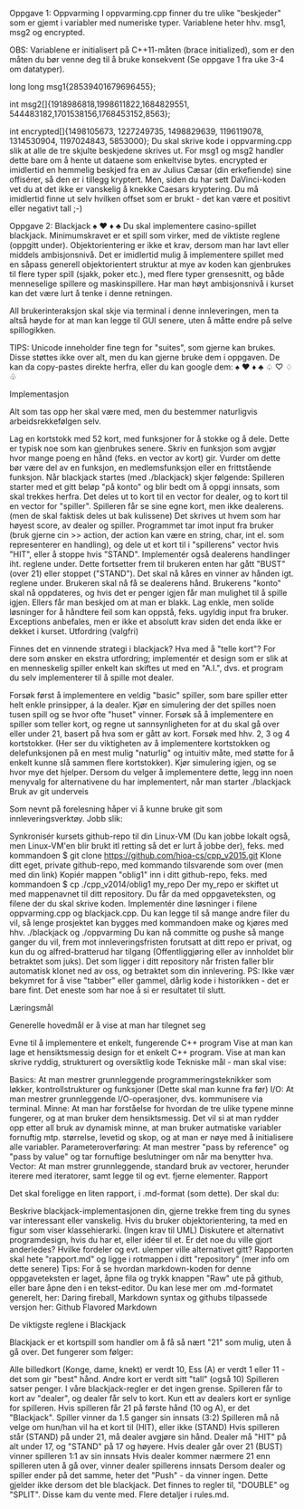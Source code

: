 Oppgave 1: Oppvarming
I oppvarming.cpp finner du tre ulike "beskjeder" som er gjemt i variabler med numeriske typer. Variablene heter hhv. msg1, msg2 og encrypted.

OBS: Variablene er initialisert på C++11-måten (brace initialized), som er den måten du bør venne deg til å bruke konsekvent (Se oppgave 1 fra uke 3-4 om datatyper).

long long msg1{28539401679696455};

int msg2[]{1918986818,1998611822,1684829551, 
            544483182,1701538156,1768453152,8563};

int encrypted[]{1498105673, 1227249735, 1498829639, 
                1196119078, 1314530904, 1197024843, 5853000};
Du skal skrive kode i oppvarming.cpp slik at alle de tre skjulte beskjedene skrives ut. For msg1 og msg2 handler dette bare om å hente ut dataene som enkeltvise bytes. encrypted er imidlertid en hemmelig beskjed fra en av Julius Cæsar (din erkefiende) sine offisérer, så den er i tillegg kryptert. Men, siden du har sett DaVinci-koden vet du at det ikke er vanskelig å knekke Caesars kryptering. Du må imidlertid finne ut selv hvilken offset som er brukt - det kan være et positivt eller negativt tall ;-)

Oppgave 2: Blackjack ♠ ♥ ♦ ♣
Du skal implementere casino-spillet blackjack. Minimumskravet er et spill som virker, med de viktiste reglene (oppgitt under). Objektorientering er ikke et krav, dersom man har lavt eller middels ambisjonsnivå. Det er imidlertid mulig å implementere spillet med en såpass generell objektorientert struktur at mye av koden kan gjenbrukes til flere typer spill (sjakk, poker etc.), med flere typer grensesnitt, og både menneselige spillere og maskinspillere. Har man høyt ambisjonsnivå i kurset kan det være lurt å tenke i denne retningen.

All brukerinteraksjon skal skje via terminal i denne innleveringen, men ta altså høyde for at man kan legge til GUI senere, uten å måtte endre på selve spillogikken.

TIPS: Unicode inneholder fine tegn for "suites", som gjerne kan brukes. Disse støttes ikke over alt, men du kan gjerne bruke dem i oppgaven. De kan da copy-pastes direkte herfra, eller du kan google dem: ♠ ♥ ♦ ♣ ♤ ♡ ♢ ♧

Implementasjon

Alt som tas opp her skal være med, men du bestemmer naturligvis arbeidsrekkefølgen selv.

Lag en kortstokk med 52 kort, med funksjoner for å stokke og å dele. Dette er typisk noe som kan gjenbrukes senere.
Skriv en funksjon som avgjør hvor mange poeng en hånd (feks. en vector av kort) gir. Vurder om dette bør være del av en funksjon, en medlemsfunksjon eller en frittstående funksjon.
Når blackjack startes (med ./blackjack) skjer følgende:
Spilleren starter med et gitt beløp "på konto" og blir bedt om å oppgi innsats, som skal trekkes herfra.
Det deles ut to kort til en vector for dealer, og to kort til en vector for "spiller". Spilleren får se sine egne kort, men ikke dealerens. (men de skal faktisk deles ut bak kulissene)
Det skrives ut hvem som har høyest score, av dealer og spiller.
Programmet tar imot input fra bruker (bruk gjerne cin >> action, der action kan være en string, char, int el. som representerer en handling), og dele ut et kort til i "spillerens" vector hvis "HIT", eller å stoppe hvis "STAND".
Implementér også dealerens handlinger iht. reglene under.
Dette fortsetter frem til brukeren enten har gått "BUST" (over 21) eller stoppet ("STAND").
Det skal nå kåres en vinner av hånden igt. reglene under. Brukeren skal nå få se dealerens hånd.
Brukerens "konto" skal nå oppdateres, og hvis det er penger igjen får man mulighet til å spille igjen. Ellers får man beskjed om at man er blakk.
Lag enkle, men solide løsninger for å håndtere feil som kan oppstå, feks. ugyldig input fra bruker. Exceptions anbefales, men er ikke et absolutt krav siden det enda ikke er dekket i kurset.
Utfordring (valgfri)

Finnes det en vinnende strategi i blackjack? Hva med å "telle kort"? For dere som ønsker en ekstra utfordring; implementér et design som er slik at en menneskelig spiller enkelt kan skiftes ut med en "A.I.", dvs. et program du selv implementerer til å spille mot dealer.

Forsøk først å implementere en veldig "basic" spiller, som bare spiller etter helt enkle prinsipper, á la dealer. Kjør en simulering der det spilles noen tusen spill og se hvor ofte "huset" vinner.
Forsøk så å implementere en spiller som teller kort, og regne ut sannsynligheten for at du skal gå over eller under 21, basert på hva som er gått av kort. Forsøk med hhv. 2, 3 og 4 kortstokker. (Her ser du viktigheten av å implementere kortstokken og delefunksjonen på en mest mulig "naturlig" og intuitiv måte, med støtte for å enkelt kunne slå sammen flere kortstokker). Kjør simulering igjen, og se hvor mye det hjelper.
Dersom du velger å implementere dette, legg inn noen menyvalg for alternativene du har implementert, når man starter ./blackjack
Bruk av git underveis

Som nevnt på forelesning håper vi å kunne bruke git som innleveringsverktøy. Jobb slik:

Synkronisér kursets github-repo til din Linux-VM (Du kan jobbe lokalt også, men Linux-VM'en blir brukt itl retting så det er lurt å jobbe der), feks. med kommandoen  $ git clone https://github.com/hioa-cs/cpp_v2015.git 
Klone ditt eget, private github-repo, med kommando tilsvarende som over (men med din link)
Kopiér mappen "oblig1" inn i ditt github-repo, feks. med kommandoen
 $ cp ./cpp_v2014/oblig1 my_repo  Der my_repo er skiftet ut med mappenavnet til ditt repository. Du får da med oppgaveteksten, og filene der du skal skrive koden.
Implementér dine løsninger i filene oppvarming.cpp og blackjack.cpp. Du kan legge til så mange andre filer du vil, så lenge prosjektet kan bygges med kommandoen make og kjøres med hhv. ./blackjack og ./oppvarming
Du kan nå committe og pushe så mange ganger du vil, frem mot innleveringsfristen forutsatt at ditt repo er privat, og kun du og alfred-bratterud har tilgang (Offentliggjøring eller av innholdet blir betraktet som juks).
Det som ligger i ditt repository når fristen faller blir automatisk klonet ned av oss, og betraktet som din innlevering.
PS: Ikke vær bekymret for å vise "tabber" eller gammel, dårlig kode i historikken - det er bare fint. Det eneste som har noe å si er resultatet til slutt.

Læringsmål

Generelle hovedmål er å vise at man har tilegnet seg

Evne til å implementere et enkelt, fungerende C++ program
Vise at man kan lage et hensiktsmessig design for et enkelt C++ program.
Vise at man kan skrive ryddig, strukturert og oversiktlig kode
Tekniske mål - man skal vise:

Basics: At man mestrer grunnleggende programmeringsteknikker som løkker, kontrollstrukturer og funksjoner (Dette skal man kunne fra før)
I/O: At man mestrer grunnleggende I/O-operasjoner, dvs. kommunisere via terminal.
Minne: At man har forståelse for hvordan de tre ulike typene minne fungerer, og at man bruker dem hensiktsmessig. Det vil si at man rydder opp etter all bruk av dynamisk minne, at man bruker autmatiske variabler fornuftig mtp. størrelse, levetid og skop, og at man er nøye med å initialisere alle variabler.
Parameteroverføring: At man mestrer "pass by reference" og "pass by value" og tar fornuftige beslutninger om når ma benytter hva.
Vector: At man mstrer grunnleggende, standard bruk av vectorer, herunder iterere med iteratorer, samt legge til og evt. fjerne elementer.
Rapport

Det skal foreligge en liten rapport, i .md-format (som dette). Der skal du:

Beskrive blackjack-implementasjonen din, gjerne trekke frem ting du synes var interessant eller vanskelig. Hvis du bruker objektorientering, ta med en figur som viser klassehierarki. (Ingen krav til UML)
Diskutere et alternativt programdesign, hvis du har et, eller idéer til et. Er det noe du ville gjort anderledes? Hvilke fordeler og evt. ulemper ville alternativet gitt?
Rapporten skal hete "rapport.md" og ligge i rotmappen i ditt "repository" (mer info om dette senere)
Tips: For å se hvordan markdown-koden for denne oppgaveteksten er laget, åpne fila og trykk knappen "Raw" ute på github, eller bare åpne den i en tekst-editor.
Du kan lese mer om .md-formatet generelt, her: Daring fireball, Markdown syntax og githubs tilpassede versjon her: Github Flavored Markdown

De viktigste reglene i Blackjack

Blackjack er et kortspill som handler om å få så nært "21" som mulig, uten å gå over. Det fungerer som følger:

Alle billedkort (Konge, dame, knekt) er verdt 10, Ess (A) er verdt 1 eller 11 - det som gir "best" hånd. Andre kort er verdt sitt "tall" (også 10)
Spilleren satser penger. I våre blackjack-regler er det ingen grense.
Spilleren får to kort av "dealer", og dealer får selv to kort. Kun ett av dealers kort er synlige for spilleren.
Hvis spilleren får 21 på første hånd (10 og A), er det "Blackjack". Spiller vinner da 1.5 ganger sin innsats (3:2)
Spilleren må nå velge om hun/han vil ha et kort til (HIT), eller ikke (STAND)
Hvis spilleren står (STAND) på under 21, må dealer avgjøre sin hånd.
Dealer må "HIT" på alt under 17, og "STAND" på 17 og høyere.
Hvis dealer går over 21 (BUST) vinner spilleren 1:1 av sin innsats
Hvis dealer kommer nærmere 21 enn spilleren uten å gå over, vinner dealer spillerens innsats
Dersom dealer og spiller ender på det samme, heter det "Push" - da vinner ingen. Dette gjelder ikke dersom det ble blackjack.
Det finnes to regler til, "DOUBLE" og "SPLIT". Disse kam du vente med. Flere detaljer i rules.md.
